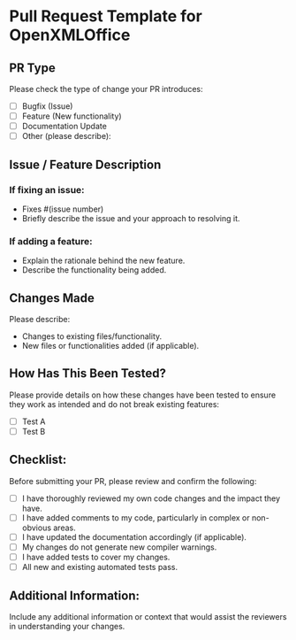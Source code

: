 # Pull Request Template for OpenXMLOffice

## PR Type

Please check the type of change your PR introduces:
- [ ] Bugfix (Issue)
- [ ] Feature (New functionality)
- [ ] Documentation Update
- [ ] Other (please describe):

## Issue / Feature Description

### If fixing an issue:
- Fixes #(issue number)
- Briefly describe the issue and your approach to resolving it.

### If adding a feature:
- Explain the rationale behind the new feature.
- Describe the functionality being added.

## Changes Made

Please describe:
- Changes to existing files/functionality.
- New files or functionalities added (if applicable).

## How Has This Been Tested?

Please provide details on how these changes have been tested to ensure they work as intended and do not break existing features:
- [ ] Test A
- [ ] Test B

## Checklist:

Before submitting your PR, please review and confirm the following:

- [ ] I have thoroughly reviewed my own code changes and the impact they have.
- [ ] I have added comments to my code, particularly in complex or non-obvious areas.
- [ ] I have updated the documentation accordingly (if applicable).
- [ ] My changes do not generate new compiler warnings.
- [ ] I have added tests to cover my changes.
- [ ] All new and existing automated tests pass.

## Additional Information:

Include any additional information or context that would assist the reviewers in understanding your changes.
